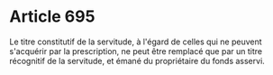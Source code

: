 # Article 695

Le titre constitutif de la servitude, à l'égard de celles qui ne peuvent s'acquérir par la prescription, ne peut être remplacé que par un titre récognitif de la servitude, et émané du propriétaire du fonds asservi.